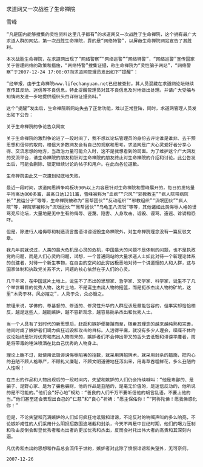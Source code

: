 求道网又一次战胜了生命禅院

雪峰


    “凡是国内能够搜集的灵性资料这里几乎都有”的求道网又一次战胜了生命禅院，这个拥有最广大求道人群的网站，第一次战胜生命禅院，靠的是“网络特警”，以屏蔽生命禅院网站宣告了其胜利。

    本次战胜生命禅院，在求道网出现了“网络警察”“网络巡警”“网络特警”，“网络巡警”宣传国家关于管理网络的政策和措施，“网络特警”搜集证据，称生命禅院为“灵性骗子网站”，“网络警察”于2007-12-24 17:08:07向求道网管理员发出如下“提醒”：

    “经举报，由于生命禅院www.lifechanyuan.net已经被查封。其人员混藏在求道网论坛继续宣传其反动、迷信等不良信息，特此提醒管理员对其不良信息及时地做出处理。并请广大受骗与知情网友进一步地提供组织头目详细证据资料。”

    这个“提醒”发出后，生命禅院新网站失去了正常功能，难以正常登陆，同时，求道网管理人员发出如下公告：

    关于生命禅院的争论告众网友

    关于生命禅院的激烈争论进了一段时间了，我不想以论坛管理员的身份去评论谁是谁非、去干预思想和信仰的取向，相信大多数网友会有自己的观察和思考。求道网是广大心灵爱好者分享心得、交流思想的地方，当政治力量可能介入时，这不是我想看到的局面。为了维护这个广大网友的交流平台，请生命禅院的朋友和针对生命禅院的朋友终止对生命禅院的介绍和讨论。此公告发出后，可能会删除、锁定继续讨论的帖子和用户。在此向各位道歉。

    生命禅院由此又一次遭到彻底地失败。

    最近一段时间，求道网思辨争鸣板块90%以上内容是针对生命禅院和雪峰展开的，每日的发帖量平均高达800多篇，最高日达1211篇，雪峰被称为“血疯”“穴风”“邪教教主”“疯人院带病院长”“民运分子”等等，生命禅院被称为“黑帮团伙”“反动组织”“邪教组织”“流氓团伙”“疯人院”等，禅院草被称为“流氓团伙”“黑帮团伙”“乌龟王八流氓”等等，其他诸如此类侮辱人格的谩骂充斥论坛，大量地是无中生有的侮辱、诬蔑、陷害、人身攻击、诋毁、谩骂、造谣、诽谤和恐吓。

    但是，除进行人格侮辱和制造流言蜚语诽谤诋毁生命禅院外，对生命禅院理念没有一篇反驳文章。

    我几年前就说过，人类的最大危机是心灵的危机，中国最大的问题不是体制的问题，也不是执政党的问题，而是人们心灵的问题，试想，一个普通网站的大量求道人士如此对待一个新理论体系的创建者，对待一个新生事物，在自由的空间如此穷凶极恶地对待一个讲道理的人和人群，这与国家体制和执政党关系不大，问题的核心依然在于人们的心灵。

    几千年来，在中国这片土地上，诞生不了杰出的思想家、哲学家、文学家、科学家，诞生不了几个举世瞩目的优秀人物，这片土地，不是诞生杰出人物的摇篮，而是扼杀杰出人物的矿坑，这里“木秀于林，风必摧之”，人秀于众，众必毁之。

    按理来说，学佛的、尊基督的、修道的、修灵性升华的人群应该是最能包容的，但事实却恰恰相反，越是这些人，越能嫉妒，越不容新观念，越容易扼杀杰出和优秀人士。

    当一个人具有了划时代的新思想后，赶超和嫉妒便接踵而至，随着其理念的越来越纯熟和完善，他同时成了嫉妒者们竭力疯狂诋毁和攻击的目标。人活得平庸，就没有多少人理会，喋喋不休的议论始终是针对优秀和杰出人物而来的，嫉妒者们不会伸出带叉的舌头去诋毁和诽谤平庸者，而是将带毒的唾沫喷洒在比自己优秀的人物身上。

    理论上胜不过，就使用诋毁诽谤侮辱陷害的招数，就采用阴招阴术，就采用封杀的措施，把内心的丑陋不顾人格尊严，不顾礼义廉耻，不顾文明道德地狂泻出来，用毒草吞噬鲜花，多么丑陋的人性啊！

    在杰出的作品和人物出现后的一段时间内，失望和嫉妒的人们仍会持续喊叫：“他是卑鄙的、是骗子、是野心家、是为了骗色骗财，他的作品是丑陋的，是毫无价值的，是迷信反动的，他所说的是不可能的。”他们会“好心地”规劝：“善良的人们千万不要听信他的胡言乱语，不要上他的当。”他们甚至还会表现出自己的“仁慈”和“良心”祈祷：“愿主保佑你！”“阿弥陀佛！愿我佛感化你！”

    但是，不论失望和充满嫉妒的人们如何疯狂地诋毁和诽谤，不论反对的呐喊声叫的多么响亮，不论嫉妒成性的人们采用什么阴损招数围追堵截和封杀，今天不再是中世纪时期，他们的竭力压制和攻击反倒会彰显优秀者和杰出者的更加优秀和杰出，反而会衬托出伟大者的高贵和其深刻内涵。

    凡优秀和杰出的思想和作品总会流传于世的，嫉妒者对此除了愤恨诽谤和失望外，无可奈何。

    2007-12-26 



